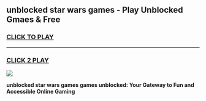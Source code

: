 
## unblocked star wars games - Play Unblocked Gmaes & Free
<h3>
<a href="https://premium.freeplayer.one?title=unblocked_star_wars_games&ref=20F">CLICK TO PLAY</a></h3>
<hr>

<h3>
<a href="https://premium.freeplayer.one?title=unblocked_star_wars_games&ref=20F">CLICK 2 PLAY</a>
  
</h3>

<a href="https://premium.freeplayer.one?title=unblocked_star_wars_games&ref=20F/"><img src="https://clearcache.store/games.png"></a>


**unblocked star wars games games unblocked: Your Gateway to Fun and Accessible Online Gaming**
